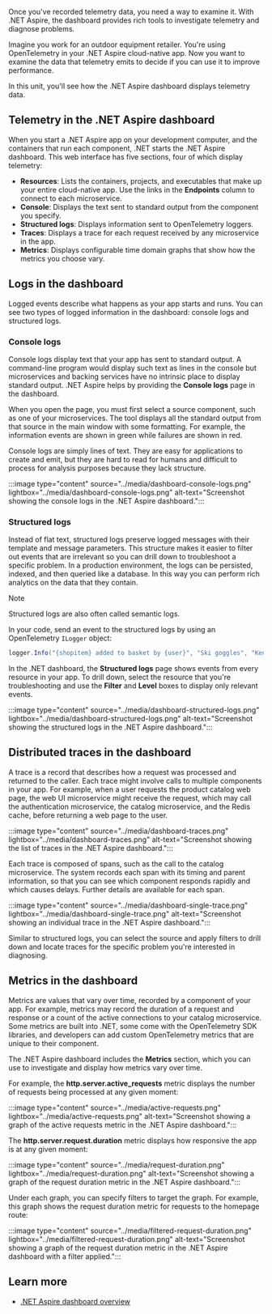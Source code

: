 Once you've recorded telemetry data, you need a way to examine it. With .NET Aspire, the dashboard provides rich tools to investigate telemetry and diagnose problems.

Imagine you work for an outdoor equipment retailer. You're using OpenTelemetry in your .NET Aspire cloud-native app. Now you want to examine the data that telemetry emits to decide if you can use it to improve performance.

In this unit, you'll see how the .NET Aspire dashboard displays telemetry data.

## Telemetry in the .NET Aspire dashboard

When you start a .NET Aspire app on your development computer, and the containers that run each component, .NET starts the .NET Aspire dashboard. This web interface has five sections, four of which display telemetry:

- **Resources**: Lists the containers, projects, and executables that make up your entire cloud-native app. Use the links in the **Endpoints** column to connect to each microservice.
- **Console**: Displays the text sent to standard output from the component you specify.
- **Structured logs**: Displays information sent to OpenTelemetry loggers.
- **Traces**: Displays a trace for each request received by any microservice in the app.
- **Metrics**: Displays configurable time domain graphs that show how the metrics you choose vary.

## Logs in the dashboard

Logged events describe what happens as your app starts and runs. You can see two types of logged information in the dashboard: console logs and structured logs.

### Console logs

Console logs display text that your app has sent to standard output. A command-line program would display such text as lines in the console but microservices and backing services have no intrinsic place to display standard output. .NET Aspire helps by providing the **Console logs** page in the dashboard.

When you open the page, you must first select a source component, such as one of your microservices. The tool displays all the standard output from that source in the main window with some formatting. For example, the information events are shown in green while failures are shown in red.

Console logs are simply lines of text. They are easy for applications to create and emit, but they are hard to read for humans and difficult to process for analysis purposes because they lack structure.

:::image type="content" source="../media/dashboard-console-logs.png" lightbox="../media/dashboard-console-logs.png" alt-text="Screenshot showing the console logs in the .NET Aspire dashboard.":::

### Structured logs

Instead of flat text, structured logs preserve logged messages with their template and message parameters. This structure makes it easier to filter out events that are irrelevant so you can drill down to troubleshoot a specific problem. In a production environment, the logs can be persisted, indexed, and then queried like a database. In this way you can perform rich analytics on the data that they contain.

> [!NOTE]
> Structured logs are also often called semantic logs.

In your code, send an event to the structured logs by using an OpenTelemetry `ILogger` object:

```csharp
logger.Info("{shopitem} added to basket by {user}", "Ski goggles", "Kenny");
```

In the .NET dashboard, the **Structured logs** page shows events from every resource in your app. To drill down, select the resource that you're troubleshooting and use the **Filter** and **Level** boxes to display only relevant events.

:::image type="content" source="../media/dashboard-structured-logs.png" lightbox="../media/dashboard-structured-logs.png" alt-text="Screenshot showing the structured logs in the .NET Aspire dashboard.":::

## Distributed traces in the dashboard

A trace is a record that describes how a request was processed and returned to the caller. Each trace might involve calls to multiple components in your app. For example, when a user requests the product catalog web page, the web UI microservice might receive the request, which may call the authentication microservice, the catalog microservice, and the Redis cache, before returning a web page to the user.

:::image type="content" source="../media/dashboard-traces.png" lightbox="../media/dashboard-traces.png" alt-text="Screenshot showing the list of traces in the .NET Aspire dashboard.":::

Each trace is composed of spans, such as the call to the catalog microservice. The system records each span with its timing and parent information, so that you can see which component responds rapidly and which causes delays. Further details are available for each span.

:::image type="content" source="../media/dashboard-single-trace.png" lightbox="../media/dashboard-single-trace.png" alt-text="Screenshot showing an individual trace in the .NET Aspire dashboard.":::

Similar to structured logs, you can select the source and apply filters to drill down and locate traces for the specific problem you're interested in diagnosing.

## Metrics in the dashboard

Metrics are values that vary over time, recorded by a component of your app. For example, metrics may record the duration of a request and response or a count of the active connections to your catalog microservice. Some metrics are built into .NET, some come with the OpenTelemetry SDK libraries, and developers can add custom OpenTelemetry metrics that are unique to their component.

The .NET Aspire dashboard includes the **Metrics** section, which you can use to investigate and display how metrics vary over time. 

For example, the **http.server.active_requests** metric displays the number of requests being processed at any given moment:

:::image type="content" source="../media/active-requests.png" lightbox="../media/active-requests.png" alt-text="Screenshot showing a graph of the active requests metric in the .NET Aspire dashboard.":::

The **http.server.request.duration** metric displays how responsive the app is at any given moment:

:::image type="content" source="../media/request-duration.png" lightbox="../media/request-duration.png" alt-text="Screenshot showing a graph of the request duration metric in the .NET Aspire dashboard.":::

Under each graph, you can specify filters to target the graph. For example, this graph shows the request duration metric for requests to the homepage route:

:::image type="content" source="../media/filtered-request-duration.png" lightbox="../media/filtered-request-duration.png" alt-text="Screenshot showing a graph of the request duration metric in the .NET Aspire dashboard with a filter applied.":::

## Learn more

- [.NET Aspire dashboard overview](/dotnet/aspire/fundamentals/dashboard)
